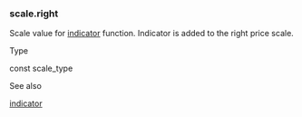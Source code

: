 ### scale.right

Scale value for [indicator](#fun_indicator) function. Indicator is added to the right price scale.

Type

const scale\_type

See also

[indicator](#fun_indicator)
